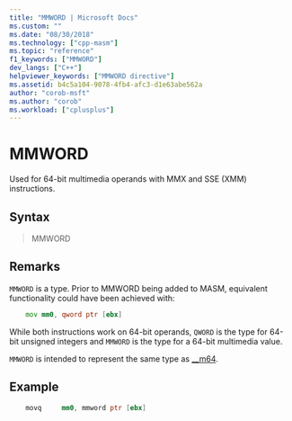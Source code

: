 ```yaml
---
title: "MMWORD | Microsoft Docs"
ms.custom: ""
ms.date: "08/30/2018"
ms.technology: ["cpp-masm"]
ms.topic: "reference"
f1_keywords: ["MMWORD"]
dev_langs: ["C++"]
helpviewer_keywords: ["MMWORD directive"]
ms.assetid: b4c5a104-9078-4fb4-afc3-d1e63abe562a
author: "corob-msft"
ms.author: "corob"
ms.workload: ["cplusplus"]
---
```

# MMWORD

Used for 64-bit multimedia operands with MMX and SSE (XMM) instructions.

## Syntax

> MMWORD

## Remarks

`MMWORD` is a type.  Prior to MMWORD being added to MASM, equivalent functionality could have been achieved with:

```asm
    mov mm0, qword ptr [ebx]
```

While both instructions work on 64-bit operands, `QWORD` is the type for 64-bit unsigned integers and `MMWORD` is the type for a 64-bit multimedia value.

`MMWORD` is intended to represent the same type as [__m64](../../cpp/m64.md).

## Example

```asm
    movq     mm0, mmword ptr [ebx]
```